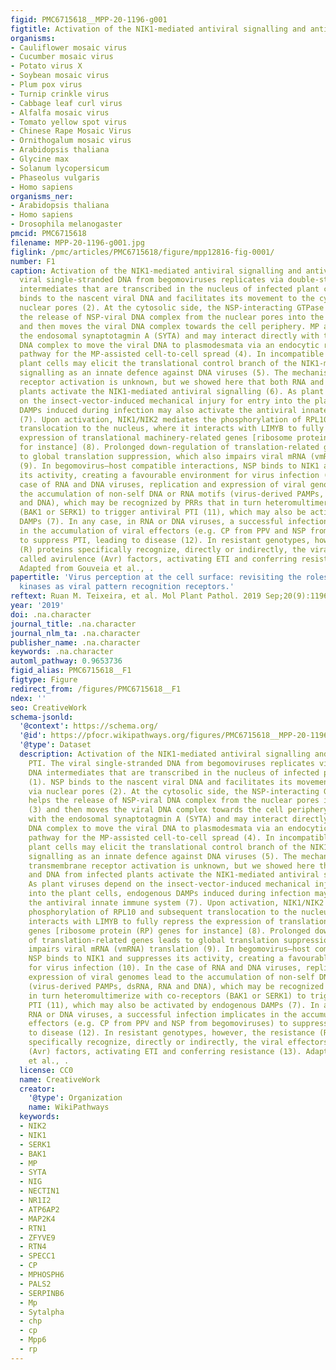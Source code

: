 ```yaml
---
figid: PMC6715618__MPP-20-1196-g001
figtitle: Activation of the NIK1‐mediated antiviral signalling and antiviral PTI
organisms:
- Cauliflower mosaic virus
- Cucumber mosaic virus
- Potato virus X
- Soybean mosaic virus
- Plum pox virus
- Turnip crinkle virus
- Cabbage leaf curl virus
- Alfalfa mosaic virus
- Tomato yellow spot virus
- Chinese Rape Mosaic Virus
- Ornithogalum mosaic virus
- Arabidopsis thaliana
- Glycine max
- Solanum lycopersicum
- Phaseolus vulgaris
- Homo sapiens
organisms_ner:
- Arabidopsis thaliana
- Homo sapiens
- Drosophila melanogaster
pmcid: PMC6715618
filename: MPP-20-1196-g001.jpg
figlink: /pmc/articles/PMC6715618/figure/mpp12816-fig-0001/
number: F1
caption: Activation of the NIK1‐mediated antiviral signalling and antiviral PTI. The
  viral single‐stranded DNA from begomoviruses replicates via double‐stranded DNA
  intermediates that are transcribed in the nucleus of infected plant cells (1). NSP
  binds to the nascent viral DNA and facilitates its movement to the cytoplasm via
  nuclear pores (2). At the cytosolic side, the NSP‐interacting GTPase (NIG) helps
  the release of NSP‐viral DNA complex from the nuclear pores into the cytoplasm (3)
  and then moves the viral DNA complex towards the cell periphery. MP associates with
  the endosomal synaptotagmin A (SYTA) and may interact directly with the NSP–viral
  DNA complex to move the viral DNA to plasmodesmata via an endocytic recyclizing
  pathway for the MP‐assisted cell‐to‐cell spread (4). In incompatible interactions,
  plant cells may elicit the translational control branch of the NIK1‐mediated antiviral
  signalling as an innate defence against DNA viruses (5). The mechanism of NIK1 transmembrane
  receptor activation is unknown, but we showed here that both RNA and DNA from infected
  plants activate the NIK1‐mediated antiviral signalling (6). As plant viruses depend
  on the insect‐vector‐induced mechanical injury for entry into the plant cells, endogenous
  DAMPs induced during infection may also activate the antiviral innate immune system
  (7). Upon activation, NIK1/NIK2 mediates the phosphorylation of RPL10 and subsequent
  translocation to the nucleus, where it interacts with LIMYB to fully repress the
  expression of translational machinery‐related genes [ribosome protein (RP) genes
  for instance] (8). Prolonged down‐regulation of translation‐related genes leads
  to global translation suppression, which also impairs viral mRNA (vmRNA) translation
  (9). In begomovirus–host compatible interactions, NSP binds to NIK1 and suppresses
  its activity, creating a favourable environment for virus infection (10). In the
  case of RNA and DNA viruses, replication and expression of viral genomes lead to
  the accumulation of non‐self DNA or RNA motifs (virus‐derived PAMPs, dsRNA, RNA
  and DNA), which may be recognized by PRRs that in turn heteromultimerize with co‐receptors
  (BAK1 or SERK1) to trigger antiviral PTI (11), which may also be activated by endogenous
  DAMPs (7). In any case, in RNA or DNA viruses, a successful infection implicates
  in the accumulation of viral effectors (e.g. CP from PPV and NSP from begomoviruses)
  to suppress PTI, leading to disease (12). In resistant genotypes, however, the resistance
  (R) proteins specifically recognize, directly or indirectly, the viral effectors,
  called avirulence (Avr) factors, activating ETI and conferring resistance (13).
  Adapted from Gouveia et al., .
papertitle: 'Virus perception at the cell surface: revisiting the roles of receptor‐like
  kinases as viral pattern recognition receptors.'
reftext: Ruan M. Teixeira, et al. Mol Plant Pathol. 2019 Sep;20(9):1196-1202.
year: '2019'
doi: .na.character
journal_title: .na.character
journal_nlm_ta: .na.character
publisher_name: .na.character
keywords: .na.character
automl_pathway: 0.9653736
figid_alias: PMC6715618__F1
figtype: Figure
redirect_from: /figures/PMC6715618__F1
ndex: ''
seo: CreativeWork
schema-jsonld:
  '@context': https://schema.org/
  '@id': https://pfocr.wikipathways.org/figures/PMC6715618__MPP-20-1196-g001.html
  '@type': Dataset
  description: Activation of the NIK1‐mediated antiviral signalling and antiviral
    PTI. The viral single‐stranded DNA from begomoviruses replicates via double‐stranded
    DNA intermediates that are transcribed in the nucleus of infected plant cells
    (1). NSP binds to the nascent viral DNA and facilitates its movement to the cytoplasm
    via nuclear pores (2). At the cytosolic side, the NSP‐interacting GTPase (NIG)
    helps the release of NSP‐viral DNA complex from the nuclear pores into the cytoplasm
    (3) and then moves the viral DNA complex towards the cell periphery. MP associates
    with the endosomal synaptotagmin A (SYTA) and may interact directly with the NSP–viral
    DNA complex to move the viral DNA to plasmodesmata via an endocytic recyclizing
    pathway for the MP‐assisted cell‐to‐cell spread (4). In incompatible interactions,
    plant cells may elicit the translational control branch of the NIK1‐mediated antiviral
    signalling as an innate defence against DNA viruses (5). The mechanism of NIK1
    transmembrane receptor activation is unknown, but we showed here that both RNA
    and DNA from infected plants activate the NIK1‐mediated antiviral signalling (6).
    As plant viruses depend on the insect‐vector‐induced mechanical injury for entry
    into the plant cells, endogenous DAMPs induced during infection may also activate
    the antiviral innate immune system (7). Upon activation, NIK1/NIK2 mediates the
    phosphorylation of RPL10 and subsequent translocation to the nucleus, where it
    interacts with LIMYB to fully repress the expression of translational machinery‐related
    genes [ribosome protein (RP) genes for instance] (8). Prolonged down‐regulation
    of translation‐related genes leads to global translation suppression, which also
    impairs viral mRNA (vmRNA) translation (9). In begomovirus–host compatible interactions,
    NSP binds to NIK1 and suppresses its activity, creating a favourable environment
    for virus infection (10). In the case of RNA and DNA viruses, replication and
    expression of viral genomes lead to the accumulation of non‐self DNA or RNA motifs
    (virus‐derived PAMPs, dsRNA, RNA and DNA), which may be recognized by PRRs that
    in turn heteromultimerize with co‐receptors (BAK1 or SERK1) to trigger antiviral
    PTI (11), which may also be activated by endogenous DAMPs (7). In any case, in
    RNA or DNA viruses, a successful infection implicates in the accumulation of viral
    effectors (e.g. CP from PPV and NSP from begomoviruses) to suppress PTI, leading
    to disease (12). In resistant genotypes, however, the resistance (R) proteins
    specifically recognize, directly or indirectly, the viral effectors, called avirulence
    (Avr) factors, activating ETI and conferring resistance (13). Adapted from Gouveia
    et al., .
  license: CC0
  name: CreativeWork
  creator:
    '@type': Organization
    name: WikiPathways
  keywords:
  - NIK2
  - NIK1
  - SERK1
  - BAK1
  - MP
  - SYTA
  - NIG
  - NECTIN1
  - NR1I2
  - ATP6AP2
  - MAP2K4
  - RTN1
  - ZFYVE9
  - RTN4
  - SPECC1
  - CP
  - MPHOSPH6
  - PALS2
  - SERPINB6
  - Mp
  - Sytalpha
  - chp
  - cp
  - Mpp6
  - rp
---
```

